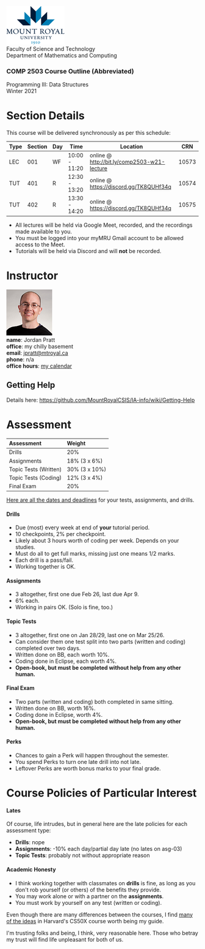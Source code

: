 ![MRU logo](images/logo.png)   
Faculty of Science and Technology  
Department of Mathematics and Computing  

### COMP 2503 Course Outline (Abbreviated)
 
Programming III: Data Structures  
Winter 2021

# Section Details

This course will be delivered synchronously as per this schedule:

|Type|Section|Day|Time|Location|CRN|
|---|---|---|---|---|---|
|LEC|001|WF|10:00 - 11:20|online @ http://bit.ly/comp2503-w21-lecture|10573|
|TUT|401|R|12:30 - 13:20|online @ https://discord.gg/TK8QUHf34q|10574|
|TUT|402|R|13:30 - 14:20|online @ https://discord.gg/TK8QUHf34q|10575|

- All lectures will be held via Google Meet, recorded, and the recordings made available to you.
- You must be logged into your myMRU Gmail account to be allowed access to the Meet.
- Tutorials will be held via Discord and will **not** be recorded.

# Instructor

![JP pic](images/jpratt_120x120.png)   
**name**: Jordan Pratt  
**office**: my chilly basement  
**email**: jpratt@mtroyal.ca  
**phone**: n/a  
**office hours**: [my calendar](https://calendar.google.com/calendar/embed?src=jpratt%40mtroyal.ca&mode=week&ctz=America%2FEdmonton)

## Getting Help

Details here: https://github.com/MountRoyalCSIS/IA-info/wiki/Getting-Help

# Assessment

|Assessment|Weight|
|:---|:---|
|Drills|20%|
|Assignments|18% (3 x 6%)|
|Topic Tests (Written)|30% (3 x 10%)|
|Topic Tests (Coding)|12% (3 x 4%)|
|Final Exam|20%|

[Here are all the dates and deadlines](assessment-dates-deadlines.md) for your tests, assignments, and drills.

#### Drills

- Due (most) every week at end of **your** tutorial period.
- 10 checkpoints, 2% per checkpoint.
- Likely about 3 hours worth of coding per week. Depends on your studies.
- Must do all to get full marks, missing just one means 1/2 marks.
- Each drill is a pass/fail.
- Working together is OK.

#### Assignments

- 3 altogether, first one due Feb 26, last due Apr 9.
- 6% each.
- Working in pairs OK. (Solo is fine, too.)

#### Topic Tests

- 3 altogether, first one on Jan 28/29, last one on  Mar 25/26.
- Can consider them one test split into two parts (written and coding) completed over two days.
- Written done on BB, each worth 10%.
- Coding done in Eclipse, each worth 4%.
- **Open-book, but must be completed without help from any other human.**

#### Final Exam

- Two parts (written and coding) both completed in same sitting.
- Written done on BB, worth 16%.
- Coding done in Eclipse, worth 4%.
- **Open-book, but must be completed without help from any other human.**

#### Perks

- Chances to gain a Perk will happen throughout the semester.
- You spend Perks to turn one late drill into not late.
- Leftover Perks are worth bonus marks to your final grade.

# Course Policies of Particular Interest

#### Lates

Of course, life intrudes, but in general here are the late policies for each assessment type:

  - **Drills**: nope
  - **Assignments**: -10% each day/partial day late (no lates on asg-03)
  - **Topic Tests**: probably not without appropriate reason


#### Academic Honesty

- I think working together with classmates on **drills** is fine, as long as you don't rob yourself (or others) of the benefits they provide.
- You may work alone or with a partner on the **assignments**.
- You must work by yourself on any test (written or coding).

Even though there are many differences between the courses, I find [many of the ideas](ttps://cs50.harvard.edu/x/2020/syllabus/#academic-honesty) in Harvard's CS50X course worth being my guide.

I'm trusting folks and being, I think, very reasonable here. Those who betray my trust will find life unpleasant for both of us.